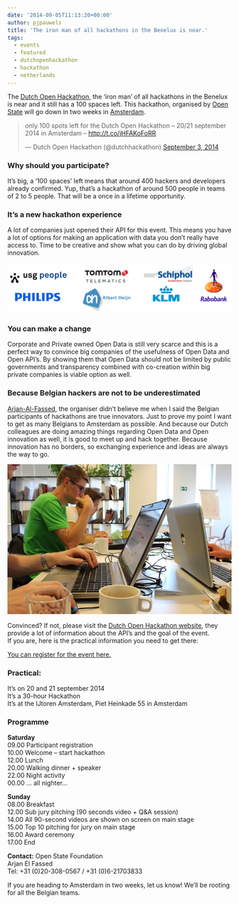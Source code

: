 ```yaml
---
date: '2014-09-05T11:13:20+00:00'
author: pjpauwels
title: 'The iron man of all hackathons in the Benelux is near.'
tags:
  - events
  - featured
  - dutchopenhackathon
  - hackathon
  - netherlands
---
```


The [Dutch Open Hackathon](http://www.dutchopenhackathon.com/), the ‘iron man’ of all hackathons in the Benelux is near and it still has a 100 spaces left. This hackathon, organised by [Open State](http://openstate.eu/?lang=en) will go down in two weeks in [Amsterdam](https://nominatim.openstreetmap.org/search.php?q=Piet+Heinkade+55+Amsterdam&viewbox=-126.13%2C48.93%2C126.13%2C-48.93).

> only 100 spots left for the Dutch Open Hackathon – 20/21 september 2014 in Amsterdam – <http://t.co/jHFAKoFoRR>
>
> — Dutch Open Hackathon (@dutchhackathon) [September 3, 2014](https://twitter.com/dutchhackathon/status/507168292193452032)

### Why should you participate?

It’s big, a ‘100 spaces’ left means that around 400 hackers and developers already confirmed. Yup, that’s a hackathon of around 500 people in teams of 2 to 5 people. That will be a once in a lifetime opportunity.

### It’s a new hackathon experience

A lot of companies just opened their API for this event. This means you have a lot of options for making an application with data you don’t really have access to. Time to be creative and show what you can do by driving global innovation.

[![Screen Shot 2014-09-05 at 10.03.59](Screen-Shot-2014-09-05-at-10.03.59-1024x227.png)](http://www.dutchopenhackathon.com/en/partners/)

### You can make a change

Corporate and Private owned Open Data is still very scarce and this is a perfect way to convince big companies of the usefulness of Open Data and Open API’s. By showing them that Open Data should not be limited by public governments and transparency combined with co-creation within big private companies is viable option as well.

### Because Belgian hackers are not to be underestimated

[Arjan-Al-Fassed](https://twitter.com/arjanelfassed), the organiser didn’t believe me when I said the Belgian participants of hackathons are true innovators. Just to prove my point I want to get as many Belgians to Amsterdam as possible. And because our Dutch colleagues are doing amazing things regarding Open Data and Open innovation as well, it is good to meet up and hack together. Because innovation has no borders, so exchanging experience and ideas are always the way to go.

![Belgian Open Data Hackers](14797058733_5085577511_c.jpg)

Convinced? If not, please visit the [Dutch Open Hackathon website](http://www.dutchopenhackathon.com/), they provide a lot of information about the API’s and the goal of the event.  
If you are, here is the practical information you need to get there:

[You can register for the event here. ](http://www.dutchopenhackathon.com/en/register/)

### Practical:

It’s on 20 and 21 september 2014  
It’s a 30-hour Hackathon  
It’s at the IJtoren Amsterdam, Piet Heinkade 55 in Amsterdam

### Programme

**Saturday**  
09.00 Participant registration  
10.00 Welcome – start hackathon  
12.00 Lunch  
20.00 Walking dinner + speaker  
22.00 Night activity  
00.00 … all nighter…

**Sunday**  
08.00 Breakfast  
12.00 Sub jury pitching (90 seconds video + Q&amp;A session)  
14.00 All 90-second videos are shown on screen on main stage  
15.00 Top 10 pitching for jury on main stage  
16.00 Award ceremony  
17.00 End

**Contact:** Open State Foundation  
Arjan El Fassed  
Tel: +31 (0)20-308-0567 / +31 (0)6-21703833

If you are heading to Amsterdam in two weeks, let us know! We’ll be rooting for all the Belgian teams.
